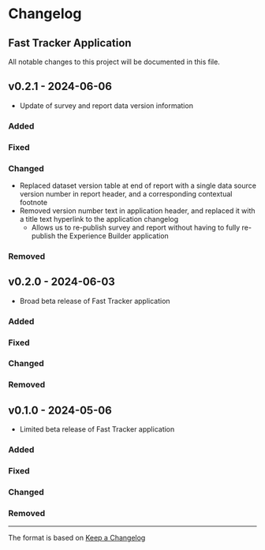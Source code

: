 # Changelog
## Fast Tracker Application

All notable changes to this project will be documented in this file.

## v0.2.1 - 2024-06-06
- Update of survey and report data version information
### Added
### Fixed
### Changed
- Replaced dataset version table at end of report with a single data source version number in report header, and a corresponding contextual footnote
- Removed version number text in application header, and replaced it with a title text hyperlink to the application changelog
  - Allows us to re-publish survey and report without having to fully re-publish the Experience Builder application
### Removed

## v0.2.0 - 2024-06-03
- Broad beta release of Fast Tracker application
### Added
### Fixed
### Changed
### Removed

## v0.1.0 - 2024-05-06
- Limited beta release of Fast Tracker application
### Added
### Fixed
### Changed
### Removed

----
The format is based on [Keep a Changelog](https://keepachangelog.com/en/1.1.0/)
